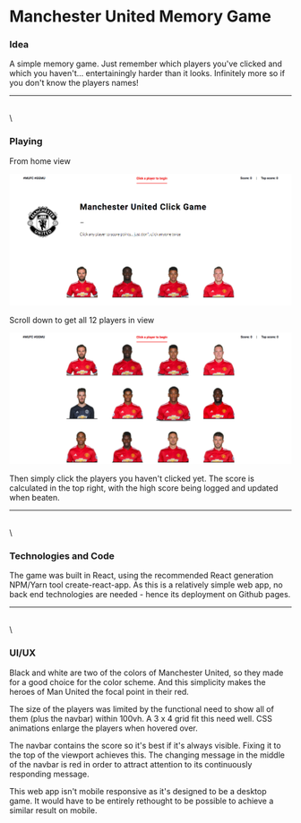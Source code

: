 # Manchester United Memory Game

### Idea

A simple memory game. Just remember which players you've clicked and which you haven't... entertainingly harder than it looks. Infinitely more so if you don't know the players names!

***
\
\
### Playing

From home view

![alt text](src/images/homeView.png "Initial view")

Scroll down to get all 12 players in view

![alt text](src/images/all12View.png "All 12 view")

Then simply click the players you haven't clicked yet. The score is calculated in the top right, with the high score being logged and updated when beaten.

***
\
\
### Technologies and Code

The game was built in React, using the recommended React generation NPM/Yarn tool create-react-app. As this is a relatively simple web app, no back end technologies are needed - hence its deployment on Github pages.

***
\
\
### UI/UX

Black and white are two of the colors of Manchester United, so they made for a good choice for the color scheme. And this simplicity makes the heroes of Man United the focal point in their red.

The size of the players was limited by the functional need to show all of them (plus the navbar) within 100vh. A 3 x 4 grid fit this need well. CSS animations enlarge the players when hovered over.

The navbar contains the score so it's best if it's always visible. Fixing it to the top of the viewport achieves this. The changing message in the middle of the navbar is red in order to attract attention to its continuously responding message.

This web app isn't mobile responsive as it's designed to be a desktop game. It would have to be entirely rethought to be possible to achieve a similar result on mobile.

